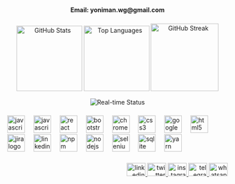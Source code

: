 <h4 align="center"> Email: yoniman.wg@gmail.com</h4>

###

<div align="center">
 <!-- GitHub Stats -->
<img src="https://github-readme-stats.vercel.app/api?username=Developer-Yonas&hide_title=false&hide_rank=false&show_icons=true&include_all_commits=true&count_private=true&disable_animations=false&theme=gotham&locale=en&hide_border=true&custom_title=GitHub%20Stats" height="150" alt="GitHub Stats" />

<!-- Top Languages -->
<img src="https://github-readme-stats.vercel.app/api/top-langs?username=Developer-Yonas&locale=en&hide_title=false&layout=compact&card_width=320&langs_count=5&theme=codeSTACKr&hide_border=true&custom_title=Top%20Languages" height="150" alt="Top Languages" />

<!-- GitHub Streak -->
<img src="https://streak-stats.demolab.com?user=Developer-Yonas&locale=en&mode=daily&theme=yeblu&hide_border=true&border_radius=20&custom_title=GitHub%20Streak" height="155" alt="GitHub Streak" />


  <!-- Real-time Status Badge -->
  ![Real-time Status](https://img.shields.io/website?url=https%3A%2F%2Fexample.com%2F)
</div>

###

<div align="left">
  <img src="https://cdn.jsdelivr.net/gh/devicons/devicon/icons/javascript/javascript-original.svg" height="40" alt="javascript logo"  />
  <img width="12" />
  <img src="https://cdn.jsdelivr.net/gh/devicons/devicon/icons/nextjs/nextjs-original.svg" height="40" alt="javascript logo"  />
  <img width="12" />
  <img src="https://cdn.jsdelivr.net/gh/devicons/devicon/icons/react/react-original-wordmark.svg" height="40" alt="react logo"  />
  <img width="12" />
  <img src="https://cdn.jsdelivr.net/gh/devicons/devicon/icons/bootstrap/bootstrap-original-wordmark.svg" height="40" alt="bootstrap logo"  />
  <img width="12" />
  <img src="https://cdn.jsdelivr.net/gh/devicons/devicon/icons/mongodb/mongodb-original-wordmark.svg" height="40" alt="chrome logo"  />
  <img width="12" />
  <img src="https://cdn.jsdelivr.net/gh/devicons/devicon/icons/css3/css3-original.svg" height="40" alt="css3 logo"  />
  <img width="12" />
  <img src="https://cdn.jsdelivr.net/gh/devicons/devicon/icons/googlecloud/googlecloud-original.svg" height="40" alt="googlecloud logo"  />
  <img width="12" />
  <img src="https://cdn.jsdelivr.net/gh/devicons/devicon/icons/html5/html5-original.svg" height="40" alt="html5 logo"  />
  <img width="12" /> <br/>
  <img src="https://cdn.jsdelivr.net/gh/devicons/devicon/icons/jira/jira-original-wordmark.svg" height="40" alt="jira logo"  />
  <img width="12" />
  <img src="https://cdn.jsdelivr.net/gh/devicons/devicon/icons/python/python-original.svg" height="40" alt="linkedin logo"  />
  <img width="12" />
  <img src="https://cdn.jsdelivr.net/gh/devicons/devicon/icons/npm/npm-original-wordmark.svg" height="40" alt="npm logo"  />
  <img width="12" />
  <img src="https://cdn.jsdelivr.net/gh/devicons/devicon/icons/nodejs/nodejs-plain-wordmark.svg" height="40" alt="nodejs logo"  />
  <img width="12" />
  <img src="https://cdn.jsdelivr.net/gh/devicons/devicon/icons/selenium/selenium-original.svg" height="40" alt="selenium logo"  />
  <img width="12" />
  <img src="https://cdn.jsdelivr.net/gh/devicons/devicon/icons/sqlite/sqlite-original-wordmark.svg" height="40" alt="sqlite logo"  />
  <img width="12" />
  <img src="https://cdn.jsdelivr.net/gh/devicons/devicon/icons/yarn/yarn-original.svg" height="40" alt="yarn logo"  />
</div>

###





<div align="right">
  <a href="https://www.linkedin.com/in/yonas-woldegerima-aaa673245" target="_blank">
    <img src="https://raw.githubusercontent.com/maurodesouza/profile-readme-generator/master/src/assets/icons/social/linkedin/default.svg" width="43" height="30" alt="linkedin logo"  />
  </a>
  <a href="https://twitter.com/yonas_wbw" target="_blank">
    <img src="https://raw.githubusercontent.com/maurodesouza/profile-readme-generator/master/src/assets/icons/social/twitter/default.svg" width="43" height="30" alt="twitter logo"  />
  </a>
  <a href="https://www.instagram.com/yonas_wbw/" target="_blank">
    <img src="https://raw.githubusercontent.com/maurodesouza/profile-readme-generator/master/src/assets/icons/social/instagram/default.svg" width="43" height="30" alt="instagram logo"  />
  </a>
  <a href="https://www.telegram.me/yonas_wbw" target="_blank">
    <img src="https://raw.githubusercontent.com/maurodesouza/profile-readme-generator/master/src/assets/icons/social/telegram/default.svg" width="43" height="30" alt="telegram logo"  />
  </a>
  <a href="https://www.telegram.me/yonas_wbw" target="_blank">
    <img src="https://raw.githubusercontent.com/maurodesouza/profile-readme-generator/master/src/assets/icons/social/whatsapp/default.svg" width="43" height="30" alt="whatsapp logo"  />
  </a>
</div>

###

